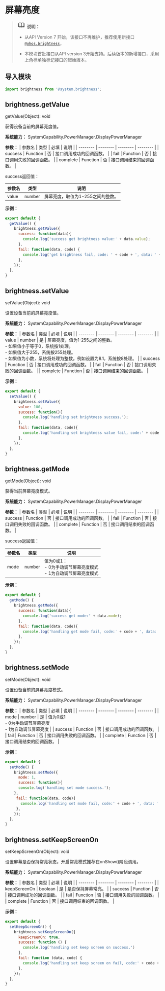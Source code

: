 # 屏幕亮度

> ![icon-note.gif](public_sys-resources/icon-note.gif) **说明：**
> - 从API Version 7 开始，该接口不再维护，推荐使用新接口[`@ohos.brightness`](js-apis-brightness.md)。
> 
> - 本模块首批接口从API version 3开始支持。后续版本的新增接口，采用上角标单独标记接口的起始版本。


## 导入模块


```js
import brightness from '@system.brightness';
```


## brightness.getValue

getValue(Object): void

获得设备当前的屏幕亮度值。

**系统能力：** SystemCapability.PowerManager.DisplayPowerManager

**参数：**
| 参数名 | 类型 | 必填 | 说明 |
| -------- | -------- | -------- | -------- |
| success | Function | 否 | 接口调用成功的回调函数。 |
| fail | Function | 否 | 接口调用失败的回调函数。 |
| complete | Function | 否 | 接口调用结束的回调函数。 |

success返回值：

| 参数名 | 类型 | 说明 |
| -------- | -------- | -------- |
| value | number | 屏幕亮度，取值为1-255之间的整数。 |

**示例：**

  ```js
  export default {    
    getValue() {        
      brightness.getValue({            
        success: function(data){                
          console.log('success get brightness value:' + data.value);            
        },            
        fail: function(data, code) {                
          console.log('get brightness fail, code: ' + code + ', data: ' + data);            
        },
      });    
    },
  }
  ```


## brightness.setValue

setValue(Object): void

设置设备当前的屏幕亮度值。

**系统能力：** SystemCapability.PowerManager.DisplayPowerManager

**参数：**
| 参数名 | 类型 | 必填 | 说明 |
| -------- | -------- | -------- | -------- |
| value | number | 是 | 屏幕亮度，值为1-255之间的整数。<br/>-&nbsp;如果值小于等于0，系统按1处理。<br/>-&nbsp;如果值大于255，系统按255处理。<br/>-&nbsp;如果值为小数，系统将处理为整数。例如设置为8.1，系统按8处理。 |
| success | Function | 否 | 接口调用成功的回调函数。 |
| fail | Function | 否 | 接口调用失败的回调函数。 |
| complete | Function | 否 | 接口调用结束的回调函数。 |

**示例：**

  ```js
  export default {    
    setValue() {        
      brightness.setValue({            
        value: 100,            
        success: function(){                
          console.log('handling set brightness success.');            
        },            
        fail: function(data, code){                
          console.log('handling set brightness value fail, code:' + code + ', data: ' + data);            
        },        
      });    
    },
  }
  ```


## brightness.getMode

getMode(Object): void

获得当前屏幕亮度模式。

**系统能力：** SystemCapability.PowerManager.DisplayPowerManager

**参数：**
| 参数名 | 类型 | 必填 | 说明 |
| -------- | -------- | -------- | -------- |
| success | Function | 否 | 接口调用成功的回调函数。 |
| fail | Function | 否 | 接口调用失败的回调函数。 |
| complete | Function | 否 | 接口调用结束的回调函数。 |

  success返回值：

| 参数名 | 类型 | 说明 |
| -------- | -------- | -------- |
| mode | number | 值为0或1：<br/>-&nbsp;0为手动调节屏幕亮度模式<br/>-&nbsp;1为自动调节屏幕亮度模式 |

**示例：**

  ```js
  export default {    
    getMode() {        
      brightness.getMode({            
        success: function(data){                
          console.log('success get mode:' + data.mode);            
        },            
        fail: function(data, code){                
          console.log('handling get mode fail, code:' + code + ', data: ' + data);            
        },
      });    
    },
  }
  ```


## brightness.setMode

setMode(Object): void

设置设备当前的屏幕亮度模式。

**系统能力：** SystemCapability.PowerManager.DisplayPowerManager

**参数：**
| 参数名 | 类型 | 必填 | 说明 |
| -------- | -------- | -------- | -------- |
| mode | number | 是 | 值为0或1<br/>-&nbsp;0为手动调节屏幕亮度<br/>-&nbsp;1为自动调节屏幕亮度 |
| success | Function | 否 | 接口调用成功的回调函数。 |
| fail | Function | 否 | 接口调用失败的回调函数。 |
| complete | Function | 否 | 接口调用结束的回调函数。 |

**示例：**

  ```js
  export default {    
    setMode() {        
      brightness.setMode({            
        mode: 1,            
        success: function(){                
        console.log('handling set mode success.');            
      },            
       fail: function(data, code){                
         console.log('handling set mode fail, code:' + code + ', data: ' + data);            
       },
      });    
    },
  }
  ```


## brightness.setKeepScreenOn

setKeepScreenOn(Object): void

设置屏幕是否保持常亮状态，开启常亮模式推荐在onShow()阶段调用。

**系统能力：** SystemCapability.PowerManager.DisplayPowerManager

**参数：**
| 参数名 | 类型 | 必填 | 说明 |
| -------- | -------- | -------- | -------- |
| keepScreenOn | boolean | 是 | 是否保持屏幕常亮。 |
| success | Function | 否 | 接口调用成功的回调函数。 |
| fail | Function | 否 | 接口调用失败的回调函数。 |
| complete | Function | 否 | 接口调用结束的回调函数。 |

**示例：**

  ```js
  export default {    
    setKeepScreenOn() {        
      brightness.setKeepScreenOn({            
        keepScreenOn: true,            
        success: function () {                
          console.log('handling set keep screen on success.')            
        },            
        fail: function (data, code) {                
          console.log('handling set keep screen on fail, code:' + code + ', data: ' + data);            
        },        
      });    
    },
  }
  ```
